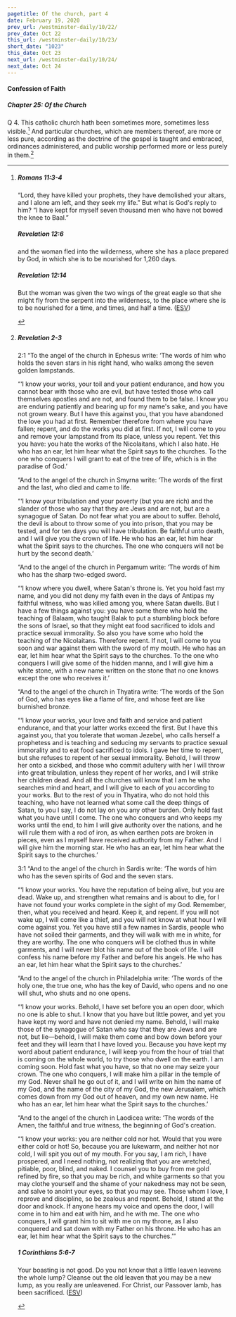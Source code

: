 ```yaml
---
pagetitle: Of the church, part 4
date: February 19, 2020
prev_url: /westminster-daily/10/22/
prev_date: Oct 22
this_url: /westminster-daily/10/23/
short_date: "1023"
this_date: Oct 23
next_url: /westminster-daily/10/24/
next_date: Oct 24
---
```


#### Confession of Faith

##### Chapter 25: Of the Church

<span class="q">Q 4.</span> This catholic church hath been sometimes more, sometimes less visible.[^fnref:wcf1] And particular churches, which are members thereof, are more or less pure, according as the doctrine of the gospel is taught and embraced, ordinances administered, and public worship performed more or less purely in them.[^fnref:wcf2]

[^fnref:wcf1]: <div class="esv"><h5>Romans 11:3-4</h5> <div class="esv-text"><p id="p45011003.01-1">&#8220;Lord, they have killed your prophets, they have demolished your altars, and I alone am left, and they seek my life.&#8221; But what is God's reply to him? &#8220;I have kept for myself seven thousand men who have not bowed the knee to Baal.&#8221;</p> </div><h5>Revelation 12:6</h5> <div class="esv-text"><p id="p66012006.01-2">and the woman fled into the wilderness, where she has a place prepared by God, in which she is to be nourished for 1,260 days.</p> </div><h5>Revelation 12:14</h5> <div class="esv-text"><p id="p66012014.01-3">But the woman was given the two wings of the great eagle so that she might fly from the serpent into the wilderness, to the place where she is to be nourished for a time, and times, and half a time.  (<a href="http://www.esv.org" class="copyright">ESV</a>)</p> </div> </div>

[^fnref:wcf2]: <div class="esv"><h5>Revelation 2-3</h5> <div class="esv-text"> <p id="p66002001.06-1"><span class="chapter-num" id="v66002001-1">2:1&nbsp;</span><span class="woc">&#8220;To the angel of the church in Ephesus write: &#8216;The words of him who holds the seven stars in his right hand, who walks among the seven golden lampstands.</span></p>  <p class="chapter-first" id="p66002002.01-1"><span class="woc">&#8220;&#8216;I know your works, your toil and your patient endurance, and how you cannot bear with those who are evil, but have tested those who call themselves apostles and are not, and found them to be false.</span> <span class="woc">I know you are enduring patiently and bearing up for my name's sake, and you have not grown weary.</span> <span class="woc">But I have this against you, that you have abandoned the love you had at first.</span> <span class="woc">Remember therefore from where you have fallen; repent, and do the works you did at first. If not, I will come to you and remove your lampstand from its place, unless you repent.</span> <span class="woc">Yet this you have: you hate the works of the Nicolaitans, which I also hate.</span> <span class="woc">He who has an ear, let him hear what the Spirit says to the churches. To the one who conquers I will grant to eat of the tree of life, which is in the paradise of God.&#8217;</span></p>   <p id="p66002008.06-1"><span class="woc">&#8220;And to the angel of the church in Smyrna write: &#8216;The words of the first and the last, who died and came to life.</span></p>  <p id="p66002009.01-1"><span class="woc">&#8220;&#8216;I know your tribulation and your poverty (but you are rich) and the slander of those who say that they are Jews and are not, but are a synagogue of Satan.</span> <span class="woc">Do not fear what you are about to suffer. Behold, the devil is about to throw some of you into prison, that you may be tested, and for ten days you will have tribulation. Be faithful unto death, and I will give you the crown of life.</span> <span class="woc">He who has an ear, let him hear what the Spirit says to the churches. The one who conquers will not be hurt by the second death.&#8217;</span></p>   <p id="p66002012.06-1"><span class="woc">&#8220;And to the angel of the church in Pergamum write: &#8216;The words of him who has the sharp two-edged sword.</span></p>  <p id="p66002013.01-1"><span class="woc">&#8220;&#8216;I know where you dwell, where Satan's throne is. Yet you hold fast my name, and you did not deny my faith even in the days of Antipas my faithful witness, who was killed among you, where Satan dwells.</span> <span class="woc">But I have a few things against you: you have some there who hold the teaching of Balaam, who taught Balak to put a stumbling block before the sons of Israel, so that they might eat food sacrificed to idols and practice sexual immorality.</span> <span class="woc">So also you have some who hold the teaching of the Nicolaitans.</span> <span class="woc">Therefore repent. If not, I will come to you soon and war against them with the sword of my mouth.</span> <span class="woc">He who has an ear, let him hear what the Spirit says to the churches. To the one who conquers I will give some of the hidden manna, and I will give him a white stone, with a new name written on the stone that no one knows except the one who receives it.&#8217;</span></p>   <p id="p66002018.06-1"><span class="woc">&#8220;And to the angel of the church in Thyatira write: &#8216;The words of the Son of God, who has eyes like a flame of fire, and whose feet are like burnished bronze.</span></p>  <p id="p66002019.01-1"><span class="woc">&#8220;&#8216;I know your works, your love and faith and service and patient endurance, and that your latter works exceed the first.</span> <span class="woc">But I have this against you, that you tolerate that woman Jezebel, who calls herself a prophetess and is teaching and seducing my servants to practice sexual immorality and to eat food sacrificed to idols.</span> <span class="woc">I gave her time to repent, but she refuses to repent of her sexual immorality.</span> <span class="woc">Behold, I will throw her onto a sickbed, and those who commit adultery with her I will throw into great tribulation, unless they repent of her works,</span> <span class="woc">and I will strike her children dead. And all the churches will know that I am he who searches mind and heart, and I will give to each of you according to your works.</span> <span class="woc">But to the rest of you in Thyatira, who do not hold this teaching, who have not learned what some call the deep things of Satan, to you I say, I do not lay on you any other burden.</span> <span class="woc">Only hold fast what you have until I come.</span> <span class="woc">The one who conquers and who keeps my works until the end, to him I will give authority over the nations,</span> <span class="woc">and he will rule them with a rod of iron, as when earthen pots are broken in pieces, even as I myself have received authority from my Father.</span> <span class="woc">And I will give him the morning star.</span> <span class="woc">He who has an ear, let him hear what the Spirit says to the churches.&#8217;</span></p>   <p class="chapter-first" id="p66003001.06-1"><span class="chapter-num" id="v66003001-1">3:1&nbsp;</span><span class="woc">&#8220;And to the angel of the church in Sardis write: &#8216;The words of him who has the seven spirits of God and the seven stars.</span></p> <p id="p66003001.31-1"><span class="woc">&#8220;&#8216;I know your works. You have the reputation of being alive, but you are dead.</span> <span class="woc">Wake up, and strengthen what remains and is about to die, for I have not found your works complete in the sight of my God.</span> <span class="woc">Remember, then, what you received and heard. Keep it, and repent. If you will not wake up, I will come like a thief, and you will not know at what hour I will come against you.</span> <span class="woc">Yet you have still a few names in Sardis, people who have not soiled their garments, and they will walk with me in white, for they are worthy.</span> <span class="woc">The one who conquers will be clothed thus in white garments, and I will never blot his name out of the book of life. I will confess his name before my Father and before his angels.</span> <span class="woc">He who has an ear, let him hear what the Spirit says to the churches.&#8217;</span></p>   <p id="p66003007.06-1"><span class="woc">&#8220;And to the angel of the church in Philadelphia write: &#8216;The words of the holy one, the true one, who has the key of David, who opens and no one will shut, who shuts and no one opens.</span></p>  <p id="p66003008.01-1"><span class="woc">&#8220;&#8216;I know your works. Behold, I have set before you an open door, which no one is able to shut. I know that you have but little power, and yet you have kept my word and have not denied my name.</span> <span class="woc">Behold, I will make those of the synagogue of Satan who say that they are Jews and are not, but lie&#8212;behold, I will make them come and bow down before your feet and they will learn that I have loved you.</span> <span class="woc">Because you have kept my word about patient endurance, I will keep you from the hour of trial that is coming on the whole world, to try those who dwell on the earth.</span> <span class="woc">I am coming soon. Hold fast what you have, so that no one may seize your crown.</span> <span class="woc">The one who conquers, I will make him a pillar in the temple of my God. Never shall he go out of it, and I will write on him the name of my God, and the name of the city of my God, the new Jerusalem, which comes down from my God out of heaven, and my own new name.</span> <span class="woc">He who has an ear, let him hear what the Spirit says to the churches.&#8217;</span></p>   <p id="p66003014.06-1"><span class="woc">&#8220;And to the angel of the church in Laodicea write: &#8216;The words of the Amen, the faithful and true witness, the beginning of God's creation.</span></p>  <p id="p66003015.01-1"><span class="woc">&#8220;&#8216;I know your works: you are neither cold nor hot. Would that you were either cold or hot!</span> <span class="woc">So, because you are lukewarm, and neither hot nor cold, I will spit you out of my mouth.</span> <span class="woc">For you say, I am rich, I have prospered, and I need nothing, not realizing that you are wretched, pitiable, poor, blind, and naked.</span> <span class="woc">I counsel you to buy from me gold refined by fire, so that you may be rich, and white garments so that you may clothe yourself and the shame of your nakedness may not be seen, and salve to anoint your eyes, so that you may see.</span> <span class="woc">Those whom I love, I reprove and discipline, so be zealous and repent.</span> <span class="woc">Behold, I stand at the door and knock. If anyone hears my voice and opens the door, I will come in to him and eat with him, and he with me.</span> <span class="woc">The one who conquers, I will grant him to sit with me on my throne, as I also conquered and sat down with my Father on his throne.</span> <span class="woc">He who has an ear, let him hear what the Spirit says to the churches.&#8217;&#8221;</span></p> </div><h5>1 Corinthians 5:6-7</h5> <div class="esv-text"><p id="p46005006.01-2">Your boasting is not good. Do you not know that a little leaven leavens the whole lump? Cleanse out the old leaven that you may be a new lump, as you really are unleavened. For Christ, our Passover lamb, has been sacrificed.  (<a href="http://www.esv.org" class="copyright">ESV</a>)</p> </div> </div>

